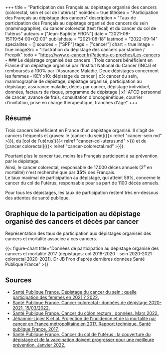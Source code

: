 +++
title = "Participation des Français au dépistage organisé des cancers (colorectal, sein et col de l'utérus)"
noindex = true
titleSeo = "Participation des Français au dépistage des cancers"
description = "Taux de participation des Français au dépistage organisé des cancers du sein (mammographie), du cancer colorectal (test fécal) et du cancer du col de l'utérus"
auteurs = ["Jean-Baptiste FRON"]
date = "2021-08-15T19:54:00+02:00"
publishdate = "2021-08-18"
lastmod = "2022-09-14"
specialites = []
sources = ["SPF"]
tags = ["cancer"]
chart = true
image = true
imageSrc = "Illustration du dépistage des cancers par starline / Freepik"
todo = "https://www.e-cancer.fr/Patients-et-proches/Les-cancers - ### Le dépistage organisé des cancers | Trois cancers bénéficient en France d'un dépistage organisé par l'Institut National du Cancer (INCa) et remboursés à 100% par l'Assurance Maladie. Deux dépistages concernent les femmes - KEY x10: dépistage du cancer | x3: cancer du sein, mammographie de dépistage, dépistage organisé, participation au dépistage, assurance maladie, décès par cancer, dépistage individuel, données, facteurs de risque, programme de dépistage | x1: ATCD personnel de cancer, avance de frais, consultation d'oncogénétique, courrier d'invitation, prise en charge thérapeutique, tranches d'âge"
+++

## Résumé

Trois cancers bénéficient en France d'un dépistage organisé. Il s'agit de cancers fréquents et graves: le [cancer du sein]({{< relref "cancer-sein.md" >}}), du [col de l'utérus]({{< relref "cancer-col-uterus.md" >}}) et du [cancer colorectal]({{< relref "cancer-colorectal.md" >}}).

Pourtant plus le cancer tue, moins les Français participent à sa prévention par le dépistage.  
Ainsi, le cancer colorectal, responsable de 17.000 décès annuels (2<sup>e</sup> en mortalité) n'est recherché que par **35%** des Français.  
Le taux maximal de participation au dépistage, qui atteint 59%, concerne le cancer du col de l'utérus, responsable pour sa part de 1100 décès annuels.

Pour tous les dépistages, les taux de participation restent très en-dessous des attentes de santé publique.

## Graphique de la participation au dépistage organisé des cancers et décès par cancer

Représentation des taux de participation aux dépistages organisés des cancers et mortalité associée à ces cancers.

{{< figure-chart title="Données de participation au dépistage organisé des cancers et mortalité 2017 (dépistages: col 2018-2020 - sein 2020-2021 - colorectal 2020-2021). Dr JB Fron d'après dernières données Santé Publique France" >}}

## Sources

- [Santé Publique France. Dépistage du cancer du sein : quelle participation des femmes en 2021 ? 2022.](https://www.santepubliquefrance.fr/les-actualites/2022/depistage-du-cancer-du-sein-quelle-participation-des-femmes-en-2021)
- [Santé Publique France. Cancer colorectal : données de dépistage 2020-2021. 15/03/2022.](https://www.santepubliquefrance.fr/les-actualites/2022/cancer-colorectal-donnees-de-depistage-2020-2021)
- [Santé Publique France. Cancer du côlon rectum : données. Mars 2022.](https://www.santepubliquefrance.fr/maladies-et-traumatismes/cancers/cancer-du-colon-rectum/donnees)
- [Jéhannin-Ligier K et al. Projection de l'incidence et de la mortalité par cancer en France métropolitaine en 2017. Rapport technique. Santé publique France. 2017.](https://www.santepubliquefrance.fr/docs/projection-de-l-incidence-et-de-la-mortalite-par-cancer-en-france-metropolitaine-en-2017)
- [Santé Publique France. Cancer du col de l'utérus : la couverture du dépistage et de la vaccination doivent progresser pour une meilleure prévention. Janvier 2022.](https://www.santepubliquefrance.fr/presse/2022/cancer-du-col-de-l-uterus-la-couverture-du-depistage-et-de-la-vaccination-doivent-progresser-pour-une-meilleure-prevention)

<script>
const chartOptions = {
  series: [{
    name: 'Participation',
    type: 'column',
    data: [59, 50.6, 34.6]
  }, {
    name: 'Mortalité',
    type: 'column',
    data: [1084, 12146, 17117]
  }],
  dataLabels: { formatter: function (val, opts) { return val + "%" }},
  chart: {},
  title: { text: 'Taux de participation au dépistage des cancers en 2022' },
  xaxis: { categories: ['Col de l\'utérus', 'Sein', 'Côlon-rectum'] },
  yaxis: [
    {
      title: {
        text: "Participation (%)",
        style: { color: '#4150f5' }
      },
      labels: {
        style: { colors: '#757575' }
      }
    },
    {
      seriesName: 'Mortalité',
        opposite: true,
        decimalsInFloat: false,
        title: {
          text: "Mortalité annuelle",
          style: {color: '#ffa600'}
        },
        labels: {
        style: { colors: '#757575' }
      }
    }
  ],
  tooltip: {
    y: [
      { formatter: function(value) { return value + '%' }},
      { formatter: function(value) { return value + ' décès/an' }}
    ]
  }
}
</script>
